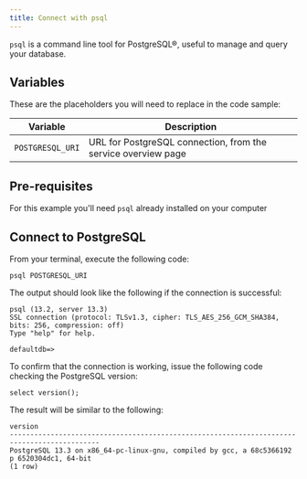```yaml
---
title: Connect with psql
---
```


`psql` is a command line tool for PostgreSQL®, useful to manage and
query your database.

## Variables

These are the placeholders you will need to replace in the code sample:

| Variable         | Description                                                   |
| ---------------- | ------------------------------------------------------------- |
| `POSTGRESQL_URI` | URL for PostgreSQL connection, from the service overview page |

## Pre-requisites

For this example you\'ll need `psql` already installed on your computer

## Connect to PostgreSQL

From your terminal, execute the following code:

```
psql POSTGRESQL_URI
```

The output should look like the following if the connection is
successful:

```
psql (13.2, server 13.3)
SSL connection (protocol: TLSv1.3, cipher: TLS_AES_256_GCM_SHA384, bits: 256, compression: off)
Type "help" for help.

defaultdb=>
```

To confirm that the connection is working, issue the following code
checking the PostgreSQL version:

```
select version();
```

The result will be similar to the following:

```
version
--------------------------------------------------------------------------------------------
PostgreSQL 13.3 on x86_64-pc-linux-gnu, compiled by gcc, a 68c5366192 p 6520304dc1, 64-bit
(1 row)
```
